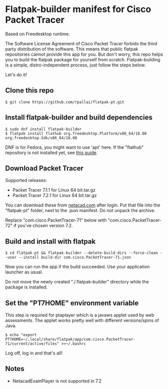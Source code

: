 Flatpak-builder manifest for Cisco Packet Tracer
================================================
Based on Freedesktop runtime.

The Software License Agreement of Cisco Packet Tracer forbids the third party
distribution of the software. This means that public flatpak repositories
cannot provide this app for you. But don't worry, this repo helps you to
build the flatpak package for yourself from scratch.
Flatpak-building is a simple, distro-independent process, just follow the
steps below.

Let's do it!

## Clone this repo
`$ git clone https://github.com/rpallai/flatpak-pt.git`

## Install flatpak-builder and build dependencies
```
$ sudo dnf install flatpak-builder
$ flatpak install flathub org.freedesktop.Platform/x86_64/18.08 org.freedesktop.Sdk/x86_64/18.08
```
DNF is for Fedora, you might want to use 'apt' here.
If the "flathub" repository is not installed yet, see [this guide](https://flatpak.org/setup/).

## Download Packet Tracer
Supported releases:

- Packet Tracer 7.1.1 for Linux 64 bit.tar.gz
- Packet Tracer 7.2.1 for Linux 64 bit.tar.gz

You can download these from [netacad.com](https://netacad.com) after login. Put that file into the
"flatpak-pt" folder, next to the .json manifest. Do not unpack the archive.

Replace "com.cisco.PacketTracer-71" below with "com.cisco.PacketTracer-72" if you've chosen version 7.2.

## Build and install with flatpak
```
$ cd flatpak-pt && flatpak-builder --delete-build-dirs --force-clean --user --install build-dir com.cisco.PacketTracer-71.json
```

Now you can run the app if the build succeeded. Use your application launcher as usual.

Do not move the newly created "./.flatpak-builder" directory while the package is installed.

## Set the "PT7HOME" environment variable
This step is required for ptaplayer which is a javaws applet used by web assessments.
The applet works pretty well with different versions/spins of Java.

`$ echo "export PT7HOME=~/.local/share/flatpak/app/com.cisco.PacketTracer-71/current/active/files" >>~/.bashrc`

Log off, log in and that's all!

## Notes
- NetacadExamPlayer is not supported in 7.2
